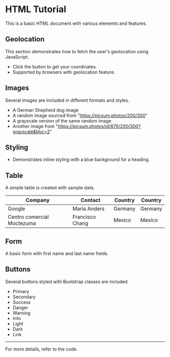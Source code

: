 # HTML Tutorial

This is a basic HTML document with various elements and features.

## Geolocation

This section demonstrates how to fetch the user's geolocation using JavaScript.

- Click the button to get your coordinates.
- Supported by browsers with geolocation feature.

## Images

Several images are included in different formats and styles.

- A German Shepherd dog image
- A random image sourced from "https://picsum.photos/200/300"
- A grayscale version of the same random image
- Another image from "https://picsum.photos/id/870/200/300?grayscale&blur=2"

## Styling

- Demonstrates inline styling with a blue background for a heading.

## Table

A simple table is created with sample data.

| Company                  | Contact                | Country  | Country  |
|--------------------------|------------------------|----------|----------|
| Google                   | Maria Anders           | Germany  | Germany  |
| Centro comercial Moctezuma | Francisco Chang     | Mexico   | Mexico   |

## Form

A basic form with first name and last name fields.

## Buttons

Several buttons styled with Bootstrap classes are included.

- Primary
- Secondary
- Success
- Danger
- Warning
- Info
- Light
- Dark
- Link

---

For more details, refer to the code.
